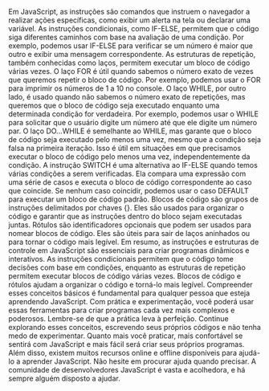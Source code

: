 Em JavaScript, as instruções são comandos que instruem o navegador a realizar ações específicas, como exibir um alerta na tela ou declarar uma variável. As instruções condicionais, como IF-ELSE, permitem que o código siga diferentes caminhos com base na avaliação de uma condição. Por exemplo, podemos usar IF-ELSE para verificar se um número é maior que outro e exibir uma mensagem correspondente.
As estruturas de repetição, também conhecidas como laços, permitem executar um bloco de código várias vezes. O laço FOR é útil quando sabemos o número exato de vezes que queremos repetir o bloco de código. Por exemplo, podemos usar o FOR para imprimir os números de 1 a 10 no console.
O laço WHILE, por outro lado, é usado quando não sabemos o número exato de repetições, mas queremos que o bloco de código seja executado enquanto uma determinada condição for verdadeira. Por exemplo, podemos usar o WHILE para solicitar que o usuário digite um número até que ele digite um número par.
O laço DO...WHILE é semelhante ao WHILE, mas garante que o bloco de código seja executado pelo menos uma vez, mesmo que a condição seja falsa na primeira iteração. Isso é útil em situações em que precisamos executar o bloco de código pelo menos uma vez, independentemente da condição.
A instrução SWITCH é uma alternativa ao IF-ELSE quando temos várias condições a serem verificadas. Ela compara uma expressão com uma série de casos e executa o bloco de código correspondente ao caso que coincide. Se nenhum caso coincidir, podemos usar o caso DEFAULT para executar um bloco de código padrão.
Blocos de código são grupos de instruções delimitados por chaves {}. Eles são usados para organizar o código e garantir que as instruções dentro do bloco sejam executadas juntas. Rótulos são identificadores opcionais que podem ser usados para nomear blocos de código. Eles são úteis para sair de laços aninhados ou para tornar o código mais legível.
Em resumo, as instruções e estruturas de controle em JavaScript são essenciais para criar programas dinâmicos e interativos. As instruções condicionais permitem que o código tome decisões com base em condições, enquanto as estruturas de repetição permitem executar blocos de código várias vezes. Blocos de código e rótulos ajudam a organizar o código e torná-lo mais legível.
Compreender esses conceitos básicos é fundamental para qualquer pessoa que esteja aprendendo JavaScript. Com prática e experimentação, você poderá usar essas ferramentas para criar programas cada vez mais complexos e poderosos.
Lembre-se de que a prática leva à perfeição. Continue explorando esses conceitos, escrevendo seus próprios códigos e não tenha medo de experimentar. Quanto mais você praticar, mais confortável se sentirá com JavaScript e mais fácil será criar seus próprios programas.
Além disso, existem muitos recursos online e offline disponíveis para ajudá-lo a aprender JavaScript. Não hesite em procurar ajuda quando precisar. A comunidade de desenvolvedores JavaScript é vasta e acolhedora, e há sempre alguém disposto a ajudar.
